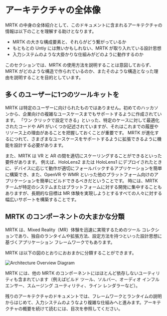 # アーキテクチャの全体像

MRTK の中身の全体紹介として、このドキュメントに含まれるアーキテクチャの情報は以下のことを理解する助けとなります。

- MRTK の大きな構成要素と、それらがどう繋がっているか
- もともとの Untiy には無いかもしれない、MRTK が取り入れている設計思想
- 入力システムのような大掛かりな仕組みがどのように動作するのか

このセクションでは、MRTK の使用方法を説明することは意図しておらず、MRTK がどのような構造で作られているのか、またそのような構造となった理由を説明することを目的としています。

## 多くのユーザーに1つのツールキットを

MRTK は特定のユーザーに向けられたものではありません。初めてのハッカソンから、企業向けの複雑なユースケースまでもサポートするように作成されています。
「ワン クリックで設定できる」といった、特定のケースに対して最適化されたコードや API がいくつか記述されていますが、それはこれまでの履歴やリソース上の理由があることを把握しておくことが重要です。
MRTK が進化するにつれて、さまざまなユースケースをサポートするように拡張できるように機能を設計する必要があります。

また、MRTK は VR と AR の間を適切にスケーリングすることができるといった要件があります。
例えば、HoloLens2 または HoloLens1 にデプロイされたときに、デバイスに応じて動作が適切にフォールバックするアプリケーションを簡単に構築でき、また、OpenVR や WMR といった他のプラットフォーム向けのアプリケーションを簡単にビルドできるべきだということです。
時には、MRTK チームが特定のシステムまたはプラットフォームに対する開発に集中することもありますが、長期的な目標は MR 体験を実現しようとするすべての人々に対する幅広いサポートを構築することです。

## MRTK のコンポーネントの大まかな分類

MRTK は、Mixed Reality（MR）体験を迅速に実現するためのツール コレクションであり、独自のランタイムや拡張方法、設定方法を持つといった設計思想に基づくアプリケーション フレームワークでもあります。

MRTK は以下の図のとおりにおおまかに分類することができます。

![Architecture Overview Diagram](../../Documentation/Images/Architecture/MRTK_Architecture.png)

MRTK には、他の MRTK のコンポーネントにはほとんど依存しないユーティリティも含まれています（例えばビルド ツール、ソルバー、オーディオ インフルエンサー、スムージング ユーティリティ、ライン レンダラーなど）。

残りのアーキテクチャのドキュメントでは、フレームワークとランタイムの説明からはじめて、入力システムのようなより複雑な仕組みへと進みます。アーキテクチャの概要を続けて読むには、目次を参照してください。
